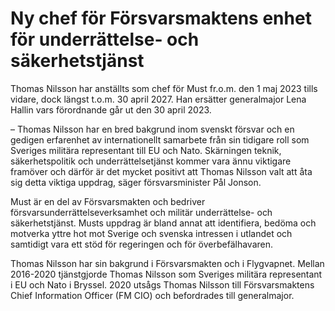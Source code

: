 # Ny chef för Försvarsmaktens enhet för underrättelse- och säkerhetstjänst

Thomas Nilsson har anställts som chef för Must fr.o.m. den 1 maj 2023 tills vidare, dock längst t.o.m. 30 april 2027. Han ersätter generalmajor Lena Hallin vars förordnande går ut den 30 april 2023.

– Thomas Nilsson har en bred bakgrund inom svenskt försvar och en gedigen erfarenhet av internationellt samarbete från sin tidigare roll som Sveriges militära representant till EU och Nato. Skärningen teknik, säkerhetspolitik och underrättelsetjänst kommer vara ännu viktigare framöver och därför är det mycket positivt att Thomas Nilsson valt att åta sig detta viktiga uppdrag, säger försvarsminister Pål Jonson.

Must är en del av Försvarsmakten och bedriver försvarsunderrättelseverksamhet och militär underrättelse- och säkerhetstjänst. Musts uppdrag är bland annat att identifiera, bedöma och motverka yttre hot mot Sverige och svenska intressen i utlandet och samtidigt vara ett stöd för regeringen och för överbefälhavaren.

Thomas Nilsson har sin bakgrund i Försvarsmakten och i Flygvapnet. Mellan 2016-2020 tjänstgjorde Thomas Nilsson som Sveriges militära representant i EU och Nato i Bryssel. 2020 utsågs Thomas Nilsson till Försvarsmaktens Chief Information Officer (FM CIO) och befordrades till generalmajor.
